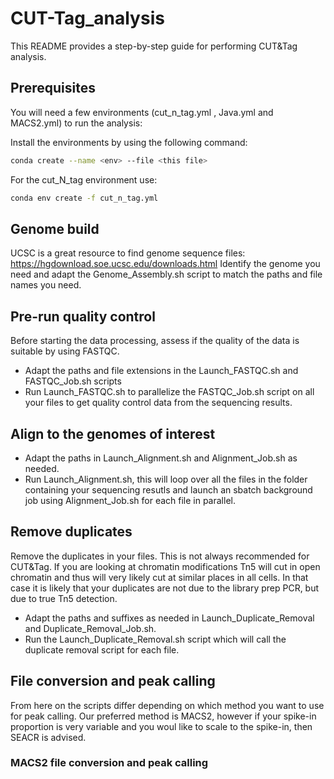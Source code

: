 # CUT-Tag_analysis

This README provides a step-by-step guide for performing CUT&Tag analysis.

## Prerequisites

You will need a few environments (cut_n_tag.yml , Java.yml and MACS2.yml) to run the analysis: 

Install the environments by using the following command:
```bash
conda create --name <env> --file <this file>
```
For the cut_N_tag environment use:
```bash
conda env create -f cut_n_tag.yml
```

## Genome build

UCSC is a great resource to find genome sequence files: https://hgdownload.soe.ucsc.edu/downloads.html
Identify the genome you need and adapt the Genome_Assembly.sh script to match the paths and file names you need.

## Pre-run quality control

Before starting the data processing, assess if the quality of the data is suitable by using FASTQC. 
*	Adapt the paths and file extensions in the Launch_FASTQC.sh and FASTQC_Job.sh scripts
*	Run Launch_FASTQC.sh to parallelize the FASTQC_Job.sh script on all your files to get quality control data from the sequencing results.

## Align to the genomes of interest
*	Adapt the paths in Launch_Alignment.sh and Alignment_Job.sh as needed. 
*	Run Launch_Alignment.sh, this will loop over all the files in the folder containing your sequencing resutls and launch an sbatch background job using Alignment_Job.sh for each file in parallel.

## Remove duplicates
Remove the duplicates in your files. This is not always recommended for CUT&Tag. If you are looking at chromatin modifications Tn5 will cut in open chromatin and thus will very likely cut at similar places in all cells. In that case it is likely that your duplicates are not due to the library prep PCR, but due to true Tn5 detection. 
* Adapt the paths and suffixes as needed in Launch_Duplicate_Removal and Duplicate_Removal_Job.sh.
* Run the Launch_Duplicate_Removal.sh script which will call the duplicate removal script for each file.  

## File conversion and peak calling
From here on the scripts differ depending on which method you want to use for peak calling. Our preferred method is MACS2, however if your spike-in proportion is very variable and you woul like to scale to the spike-in, then SEACR is advised. 

### MACS2 file conversion and peak calling

